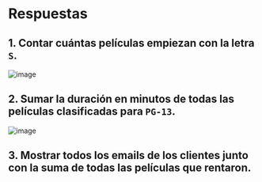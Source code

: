 # Respuestas

## 1. Contar cuántas películas empiezan con la letra `S`.
![image](https://github.com/user-attachments/assets/6a7e03e1-76cd-4d1a-98a5-5b52f056807a)
## 2. Sumar la duración en minutos de todas las películas clasificadas para `PG-13`.
![image](https://github.com/user-attachments/assets/ddcb7c07-8e64-48fb-9aca-5dce164b12d1)
## 3. Mostrar todos los emails de los clientes junto con la suma de todas las películas que rentaron.

